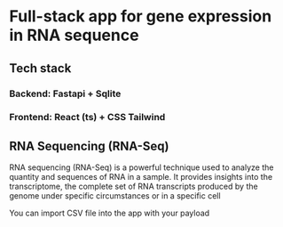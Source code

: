 # Full-stack app for gene expression in RNA sequence

## Tech stack

### Backend: Fastapi + Sqlite

### Frontend: React (ts) + CSS Tailwind

## RNA Sequencing (RNA-Seq)

RNA sequencing (RNA-Seq) is a powerful technique used to analyze the quantity and sequences of RNA in a sample. It provides insights into the transcriptome, the complete set of RNA transcripts produced by the genome under specific circumstances or in a specific cell

You can import CSV file into the app with your payload
